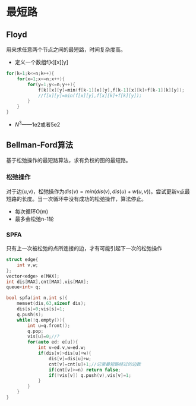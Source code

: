 # 最短路
## Floyd
用来求任意两个节点之间的最短路，时间复杂度高。
* 定义一个数组f[k][x][y]
```cpp
for(k=1;k<=n;k++){
    for(x=1;x<=n;x++){
        for(y=1;y<=n;y++){
            f[k][x][y]=min(f[k-1][x][y],f[k-1][x][k]+f[k-1][k][y]);
            //f[x][y]=min(f[x][y],f[x][k]+f[k][y]);
        }
    }
}
```
* $N^3$——1e2或者5e2
## Bellman-Ford算法
基于松弛操作的最短路算法，求有负权的图的最短路。
### 松弛操作
对于边(u,v)，松弛操作为$dis(v)=min(dis(v),dis(u)+w(u,v))$。尝试更新v点最短路的长度。当一次循环中没有成功的松弛操作，算法停止。
* 每次循环O(m)
* 最多会松弛n-1轮
### SPFA
只有上一次被松弛的点所连接的边，才有可能引起下一次的松弛操作
```cpp
struct edge{
    int v,w;
};
vector<edge> e[MAX];
int dis[MAX],cnt[MAX],vis[MAX];
queue<int> q;

bool spfa(int n,int s){
    memset(dis,63,sizeof dis);
    dis[s]=0;vis[s]=1;
    q.push(s);
    while(!q.empty()){
        int u=q.front();
        q.pop;
        vis[u]=0;//?
        for(auto ed: e[u]){
            int v=ed.v,w=ed.w;
            if(dis[v]>dis[u]+w){
                dis[v]=dis[u]+w;
                cnt[v]=cnt[u]+1;//记录最短路经过的边数
                if(cnt[v]>=n) return false;
                if(!vis[v]) q.push(v),vis[v]=1;
            }
        }
    }
}
```